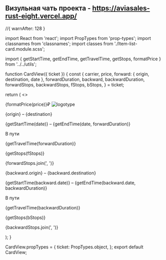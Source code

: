## Визульная чать проекта - https://aviasales-rust-eight.vercel.app/

//{ warnAfter: 128 }

import React from 'react';
import PropTypes from 'prop-types';
import classnames from 'classnames';
import classes from './Item-list-card.module.scss';

import { getStartTime, getEndTime, getTravelTime, getStops, formatPrice } from '../../utils';

function CardView({ ticket }) {
const {
carrier,
price,
forward: { origin, destination, date },
forwardDuration,
backward,
backwardDuration,
forwardStops,
backwardStops,
fStops,
bStops,
} = ticket;

return (
<>

<div className={classes.GridRow}>
<span className={classes.Price}>{formatPrice(price)}₽</span>
<img src={`//pics.avs.io/99/36/${carrier}.png`} alt="logotype" className={classes.Logo} />
</div>
<div className={classnames(classes.GridRow, classes.Forward)}>
<div>
<p className={classes.TextSecondary}>
{origin} – {destination}
</p>
<p>
{getStartTime(date)} – {getEndTime(date, forwardDuration)}
</p>
</div>
<div>
<p className={classes.TextSecondary}>В пути</p>
<p>{getTravelTime(forwardDuration)}</p>
</div>
<div>
<p className={classes.TextSecondary}>{getStops(fStops)}</p>
<p>{forwardStops.join(', ')}</p>
</div>
</div>
<div className={classes.GridRow}>
<div>
<p className={classes.TextSecondary}>
{backward.origin} – {backward.destination}
</p>
<p>
{getStartTime(backward.date)} – {getEndTime(backward.date, backwardDuration)}
</p>
</div>
<div>
<p className={classes.TextSecondary}>В пути</p>
<p>{getTravelTime(backwardDuration)}</p>
</div>
<div>
<p className={classes.TextSecondary}>{getStops(bStops)}</p>
<p>{backwardStops.join(', ')}</p>
</div>
</div>
</>
);
}

CardView.propTypes = {
ticket: PropTypes.object,
};
export default CardView;
